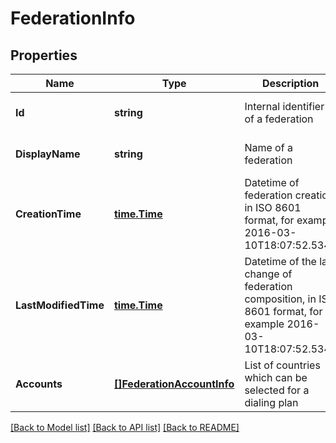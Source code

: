 # FederationInfo

## Properties
Name | Type | Description | Notes
------------ | ------------- | ------------- | -------------
**Id** | **string** | Internal identifier of a federation | [optional] [default to null]
**DisplayName** | **string** | Name of a federation | [optional] [default to null]
**CreationTime** | [**time.Time**](time.Time.md) | Datetime of federation creation, in ISO 8601 format, for example 2016-03-10T18:07:52.534Z | [optional] [default to null]
**LastModifiedTime** | [**time.Time**](time.Time.md) | Datetime of the last change of federation composition, in ISO 8601 format, for example 2016-03-10T18:07:52.534Z | [optional] [default to null]
**Accounts** | [**[]FederationAccountInfo**](FederationAccountInfo.md) | List of countries which can be selected for a dialing plan | [optional] [default to null]

[[Back to Model list]](../README.md#documentation-for-models) [[Back to API list]](../README.md#documentation-for-api-endpoints) [[Back to README]](../README.md)


